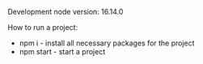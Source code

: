 Development node version: 16.14.0

How to run a project:
- npm i - install all necessary packages for the project
- npm start - start a project